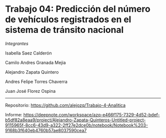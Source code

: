 # Trabajo 04: Predicción del número de vehículos registrados en el sistema de tránsito nacional

*Integrantes*

Isabella Saez Calderón

Camilo Andres Granada Mejia

Alejandro Zapata Quintero

Andres Felipe Torres Chaverra

Juan José Florez Ospina

------------------------------------------

Repositorio:
https://github.com/alejozq/Trabajo-4-Analitica

Informe:
https://deepnote.com/workspace/azq-e466f175-7329-4d52-bdef-b5df82a8eaa9/project/Alejandro-Zapata-Quinteros-Untitled-project-9115965f-8cc6-43d9-a322-2ff27e2dce0b/notebook/Notebook%203-9168b3f640eb4760b57ae8037590cea7
